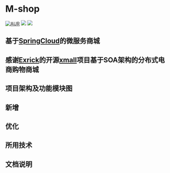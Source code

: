 # M-shop
[![AUR](https://img.shields.io/aur/license/yaourt.svg)](https://github.com/Miven666/M-shop/blob/master/LICENSE)  [![](https://img.shields.io/badge/Author-Miven-yellowgreen.svg)](https://blog.csdn.net/xie8409959)  [![](https://img.shields.io/badge/version-1.0-brightgreen.svg)](https://github.com/Miven666/M-shop)

## 基于[SpringCloud](https://github.com/spring-cloud)的微服务商城

## 感谢[Exrick](https://github.com/Exrick)的开源[xmall](https://github.com/Exrick/xmall)项目基于SOA架构的分布式电商购物商城

## 项目架构及功能模块图

## 新增

## 优化

## 所用技术

## 文档说明		